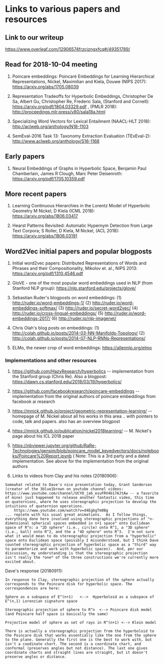 # Links to various papers and resources

## Link to our writeup

https://www.overleaf.com/12906574frzcjzngxfcq#/49351789/

## Read for 2018-10-04 meeting

1. Poincare embeddings: Poincaré Embeddings for Learning Hierarchical Representations, Nickel, Maximilian and Kiela, Douwe (NIPS 2017): https://arxiv.org/abs/1705.08039 

1. Representation Tradeoffs for Hyperbolic Embeddings, Christopher De Sa, Albert Gu, Christopher Re, Frederic Sala, (Stanford and Cornell): https://arxiv.org/pdf/1804.03329.pdf , (PMLR 2018): http://proceedings.mlr.press/v80/sala18a.html

3. Specializing Word Vectors for Lexical Entailment (NAACL-HLT 2018): http://aclweb.org/anthology/N18-1103

4. SemEval-2016 Task 13: Taxonomy Extraction Evaluation (TExEval-2): http://www.aclweb.org/anthology/S16-1168

## Early papers

1. Neural Embeddings of Graphs in Hyperbolic Space, Benjamin Paul Chamberlain, James R Clough, Marc Peter Deisenroth: https://arxiv.org/pdf/1705.10359.pdf  

## More recent papers

1. Learning Continuous Hierarchies in the Lorentz Model of Hyperbolic Geometry M Nickel, D Kiela (ICML 2018): https://arxiv.org/abs/1806.03417

2. Hearst Patterns Revisited: Automatic Hypernym Detection from Large Text Corpora; S Roller, D Kiela, M Nickel, (ACL 2018): https://arxiv.org/abs/1806.03191

## Word2Vec initial papers and popular blogposts

1. Initial word2vec papers: Distributed Representations of Words and Phrases and their Compositionality, Mikolov et. al., NIPS 2013: https://arxiv.org/pdf/1310.4546.pdf 

2. GloVE - one of the most popular word embeddings used in NLP (from Stanford NLP group): https://nlp.stanford.edu/projects/glove/

3. Sebastian Ruder's blogposts on word embeddings: (1) http://ruder.io/word-embeddings-1/ (2) http://ruder.io/word-embeddings-softmax/ (3) http://ruder.io/secret-word2vec/ (4) http://ruder.io/cross-lingual-embeddings/ (5) http://ruder.io/word-embeddings-2017/ (6) http://ruder.io/nlp-imagenet/

4. Chris Olah's blog posts on embeddings: (1) http://colah.github.io/posts/2014-03-NN-Manifolds-Topology/ (2) http://colah.github.io/posts/2014-07-NLP-RNNs-Representations/ 

5. ELMo, the newer crop of word embeddings: https://allennlp.org/elmo  

### Implementations and other resources

1. https://github.com/HazyResearch/hyperbolics -- implementation from the Stanford group (Chris Re). Also a blogpost: https://dawn.cs.stanford.edu/2018/03/19/hyperbolics/  

2. https://github.com/facebookresearch/poincare-embeddings -- implementation from the original authors of poincare embeddings from facebook ai research 

3. https://mnick.github.io/project/geometric-representation-learning/ -- homepage of M. Nickel about all his works in this area .. with pointers to code, talk and papers. also has an overview blogpost

4. https://mnick.github.io/publication/nickel2018learning/ -- M. Nickel's page about his ICL 2018 paper

5. https://nbviewer.jupyter.org/github/RaRe-Technologies/gensim/blob/poincare_model_keyedvectors/docs/notebooks/Poincare%20Report.ipynb ( Note: This is a 3rd party and a dated implementation. See above for the implementation from the original authors

6. Links to videos from Clay and his notes (20180906): 
```
Somewhat related to Dave's nice presentation today, Grant Sanderson (creator of the 3blue1brown on youtube channel videos: https://www.youtube.com/channel/UCYO_jab_esuFRV4b17AJtAw -- a favorite of mine) just happened to release another fantastic video, this time on quaternions, where he uses stereographic projection to develop the intuitions of quaternion operations.  
    https://www.youtube.com/watch?v=d4EgbgTm0Bg
... replete with his usual great animations.  As I follow things, everything done here involved using stereographic projections of "n-dimensional spherical spaces embedded in n+1 space" onto Euclidean space of R^n: a "2D sphere" (i.e., circle) onto R^1, a "3D sphere" (i.e., ball) onto R^2, and the a "4D sphere" onto R^3.  I'm not sure what it would mean to do stereographic projection from a "hyperbolic" space onto Euclidean space (possibly I misunderstood, but I think Dave counted stereographic projection of hyperbolic space as a "third" way to parameterize and work with hyperbolic spaces).  And, per our discussion, my understanding is that the stereographic projection isn't really the *one* of the three constructions we're currently more excited about.
```

Dave's response (20180911):
```
In response to Clay, stereographic projection of the sphere actually corresponds to the Poincare disk for hyperbolic space. The correspondences are here:

Sphere as a subspace of E^(n+1)   <-->  Hyperboloid as a subspace of E^(n,1) Lorenzian signature space

Stereographic projection of sphere to R^n  <--> Poincare disk model (and Poincare half space is basically the same)

Projective model of sphere as set of rays in R^(n+1) <--> Klein model

There is actually a stereographic projection from the hyperboloid to the Poincare disk that works essentially like the one from the sphere to the plane. Generally the first one is the best to work with, but isn't a coodinate chart. The second is a coordinate chart, and conformal (preserves angles but not distance). The last one gives coordinate charts and straight lines are straight, but it doesn't preserve angles or distance.
```